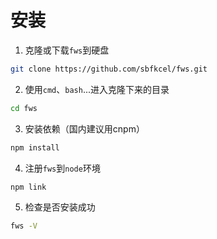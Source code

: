 # 安装

1. 克隆或下载`fws`到硬盘

```bash
git clone https://github.com/sbfkcel/fws.git
```

2. 使用`cmd`、`bash`...进入克隆下来的目录

```bash
cd fws
```

3. 安装依赖（国内建议用cnpm）

```bash
npm install
```

4. 注册`fws`到`node`环境

```bash
npm link
```

5. 检查是否安装成功

```bash
fws -V
```
